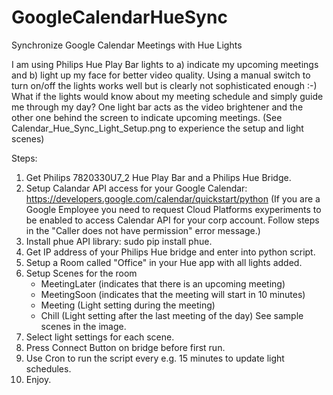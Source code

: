 # GoogleCalendarHueSync
Synchronize Google Calendar Meetings with Hue Lights

I am using Philips Hue Play Bar lights to a) indicate my upcoming meetings and b) light up my face for better video quality. Using a manual switch to turn on/off the lights works well but is clearly not sophisticated enough :-) 
What if the lights would know about my meeting schedule and simply guide me through my day? 
One light bar acts as the video brightener and the other one behind the screen to indicate upcoming meetings. 
(See Calendar_Hue_Sync_Light_Setup.png to experience the setup and light scenes)

Steps:
1. Get Philips 7820330U7_2 Hue Play Bar and a Philips Hue Bridge.
2. Setup Calandar API access for your Google Calendar: https://developers.google.com/calendar/quickstart/python
(If you are a Google Employee you need to request Cloud Platforms exyperiments to be enabled to access Calendar API for your corp account. Follow steps in the "Caller does not have permission" error message.)
3. Install phue API library: sudo pip install phue.
4. Get IP address of your Philips Hue bridge and enter into python script.
5. Setup a Room called "Office" in your Hue app with all lights added.
6. Setup Scenes for the room
    - MeetingLater (indicates that there is an upcoming meeting)
    - MeetingSoon (indicates that the meeting will start in 10 minutes)
    - Meeting (Light setting during the meeting)
    - Chill (Light setting after the last meeting of the day)
    See sample scenes in the image. 
7. Select light settings for each scene.
8. Press Connect Button on bridge before first run.
9. Use Cron to run the script every e.g. 15 minutes to update light schedules.
10. Enjoy.
